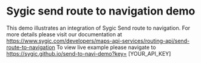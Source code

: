 # Sygic send route to navigation demo

This demo illustrates an integration of Sygic Send route to navigation. 
For more details please visit our documentation at https://www.sygic.com/developers/maps-api-services/routing-api/send-route-to-navigation
To view live example please navigate to https://sygic.github.io/send-to-navi-demo?key= [YOUR_API_KEY]

